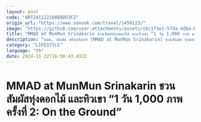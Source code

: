 ```yaml
---
layout: post
code: "ART2411221608DDO3FZ"
origin_url: "https://www.sanook.com/travel/1450123/"
image: "https://github.com/user-attachments/assets/cbc1f3e1-57da-4dba-b83d-195308aa02d8"
title: "MMAD at MunMun Srinakarin ชวนสัมผัสทุ่งดอกไม้ และทิวเขา “1 วัน 1,000 ภาพ ครั้งที่ 2: On the Ground”"
description: "แมด, มันมัน ศรีนครินทร์ (MMAD at MunMun Srinakarin) ชวนสัมผัส ทุ่งดอกไม้ และทิวเขา"
category: "LIFESTYLE"
language: "th"
date: 2024-11-22T16:50:43.432Z
---
```


# MMAD at MunMun Srinakarin ชวนสัมผัสทุ่งดอกไม้ และทิวเขา “1 วัน 1,000 ภาพ ครั้งที่ 2: On the Ground”